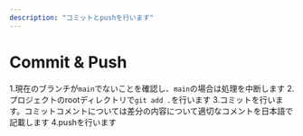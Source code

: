 ```yaml
---
description: "コミットとpushを行います"
---
```


# Commit & Push

1.現在のブランチが`main`でないことを確認し、`main`の場合は処理を中断します
2.プロジェクトのrootディレクトリで`git add .`を行います
3.コミットを行います。コミットコメントについては差分の内容について適切なコメントを日本語で記載します
4.pushを行います
